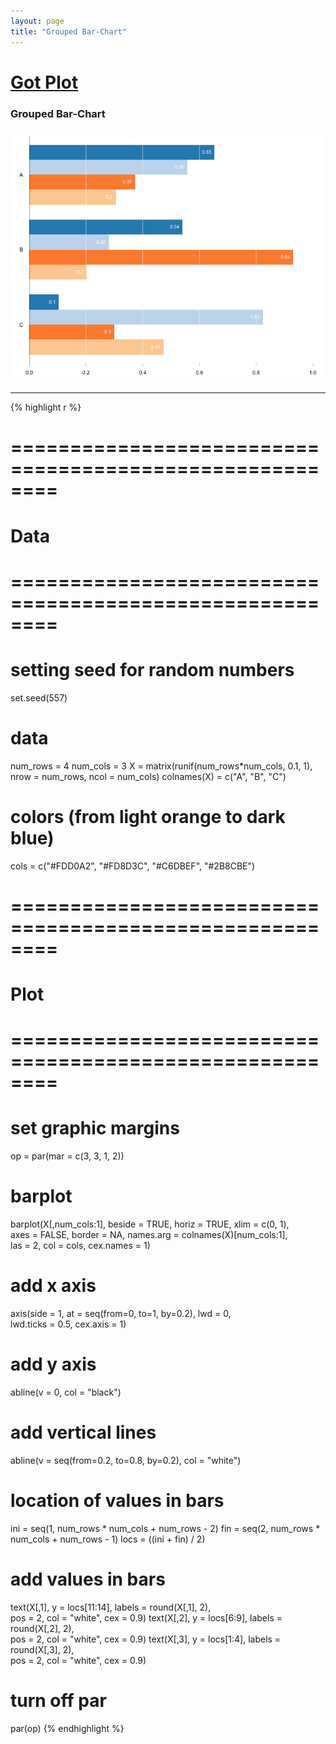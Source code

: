 ```yaml
---
layout: page
title: "Grouped Bar-Chart"
---
```


# [Got Plot](/gotplot) 

### Grouped Bar-Chart 

![Grouped Bar-Chart](../images/grouped-bar-chart.png) 

-----

{% highlight r %} 
# ======================================================== 
# Data 
# ======================================================== 
# setting seed for random numbers 
set.seed(557) 
 
# data 
num_rows = 4 
num_cols = 3 
X = matrix(runif(num_rows*num_cols, 0.1, 1), nrow = num_rows, ncol = num_cols) 
colnames(X) = c("A", "B", "C") 
 
# colors (from light orange to dark blue) 
cols = c("#FDD0A2", "#FD8D3C", "#C6DBEF", "#2B8CBE") 
 
 
# ======================================================== 
# Plot 
# ======================================================== 
# set graphic margins 
op = par(mar = c(3, 3, 1, 2)) 
# barplot 
barplot(X[,num_cols:1], beside = TRUE, horiz = TRUE, xlim = c(0, 1),  
        axes = FALSE, border = NA, names.arg = colnames(X)[num_cols:1],  
        las = 2, col = cols, cex.names = 1) 
# add x axis 
axis(side = 1, at = seq(from=0, to=1, by=0.2), lwd = 0,  
     lwd.ticks = 0.5, cex.axis = 1) 
# add y axis 
abline(v = 0, col = "black") 
# add vertical lines 
abline(v = seq(from=0.2, to=0.8, by=0.2), col = "white") 
# location of values in bars 
ini = seq(1, num_rows * num_cols + num_rows - 2) 
fin = seq(2, num_rows * num_cols + num_rows - 1) 
locs = ((ini + fin) / 2) 
# add values in bars 
text(X[,1], y = locs[11:14], labels = round(X[,1], 2),  
     pos = 2, col = "white", cex = 0.9) 
text(X[,2], y = locs[6:9], labels = round(X[,2], 2),  
     pos = 2, col = "white", cex = 0.9) 
text(X[,3], y = locs[1:4], labels = round(X[,3], 2),  
     pos = 2, col = "white", cex = 0.9) 
# turn off par 
par(op) 
{% endhighlight %} 
